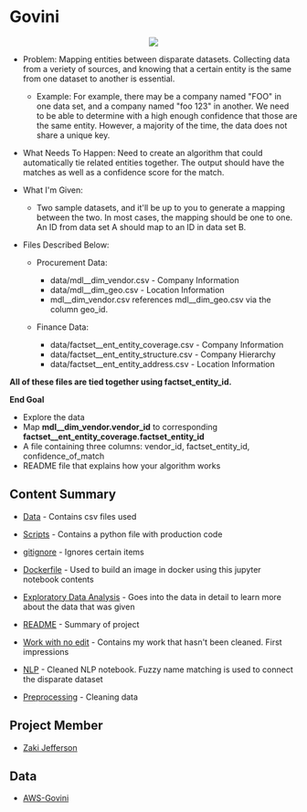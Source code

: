 # Govini

<p align="center">
  <img src="https://www.rosette.com/wp-content/uploads/2017/12/name-dedupe.svg">
</p>

- Problem: Mapping entities between disparate datasets. Collecting data from a veriety of sources, and knowing that a certain entity is the same from one dataset to another is essential.
    - Example: For example, there may be a company named "FOO" in one data set, and a company named "foo 123" in another. We need to be able to determine with a high enough confidence that those are the same entity. However, a majority of the time, the data does not share a unique key.
    
- What Needs To Happen: Need to create an algorithm that could automatically tie related entities together. The output should have the matches as well as a confidence score for the match.

- What I'm Given:
    - Two sample datasets, and it'll be up to you to generate a mapping between the two. In most cases, the mapping should be one to one. An ID from data set A should map to an ID in data set B.
    
- Files Described Below:
    - Procurement Data:

        - data/mdl__dim_vendor.csv - Company Information
        - data/mdl__dim_geo.csv - Location Information
        - mdl__dim_vendor.csv references mdl__dim_geo.csv via the column geo_id.

    - Finance Data:

        - data/factset__ent_entity_coverage.csv - Company Information
        - data/factset__ent_entity_structure.csv - Company Hierarchy
        - data/factset__ent_entity_address.csv - Location Information

**All of these files are tied together using factset_entity_id.**

**End Goal**
- Explore the data
- Map **mdl__dim_vendor.vendor_id** to corresponding **factset__ent_entity_coverage.factset_entity_id**
- A file containing three columns: vendor_id, factset_entity_id, confidence_of_match
- README file that explains how your algorithm works

## Content Summary
- [Data](https://github.com/jeffersonzaki/Govini/tree/master/Data) - Contains csv files used

- [Scripts](https://github.com/jeffersonzaki/Govini/tree/master/Scripts) - Contains a python file with production code

- [gitignore](https://github.com/jeffersonzaki/Govini/blob/master/.gitignore) - Ignores certain items

- [Dockerfile](https://github.com/jeffersonzaki/Govini/blob/master/Dockerfile) - Used to build an image in docker using this jupyter notebook contents

- [Exploratory Data Analysis](https://github.com/jeffersonzaki/Govini/blob/master/EDA.ipynb) - Goes into the data in detail to learn more about the data that was given

- [README](https://github.com/jeffersonzaki/Govini/blob/master/README.md) - Summary of project

- [Work with no edit](https://github.com/jeffersonzaki/Govini/blob/master/all-work-with-no-edits.ipynb) - Contains my work that hasn't been cleaned. First impressions

- [NLP](https://github.com/jeffersonzaki/Govini/blob/master/nlp-fuzzy-name-matching.ipynb) - Cleaned NLP notebook. Fuzzy name matching is used to connect the disparate dataset

- [Preprocessing](https://github.com/jeffersonzaki/Govini/blob/master/preprocessing.ipynb) - Cleaning data

## Project Member
- [Zaki Jefferson](https://github.com/jeffersonzaki)

## Data
- [AWS-Govini](https://s3.amazonaws.com/BUCKET_FOR_FILE_TRANSFER/interview.tar.xz)
